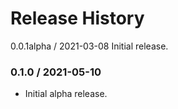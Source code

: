# Release History

0.0.1alpha / 2021-03-08
Initial release.
### 0.1.0 / 2021-05-10

* Initial alpha release.

